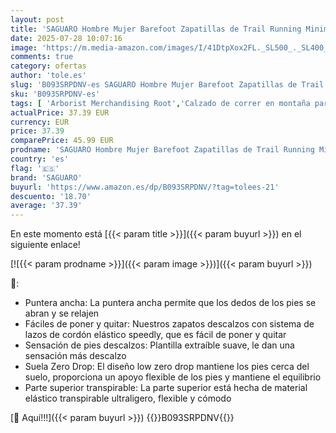 ```yaml
---
layout: post
title: 'SAGUARO Hombre Mujer Barefoot Zapatillas de Trail Running Minimalistas Zapatillas de Deporte Fitness Zapatos Descalzos para Correr en Montaña Escarpines de Agua  Rosa Magenta  40 EU'
date: 2025-07-28 10:07:16
image: 'https://m.media-amazon.com/images/I/41DtpXox2FL._SL500_._SL400_.jpg'
comments: true
category: ofertas
author: 'tole.es'
slug: 'B093SRPDNV-es SAGUARO Hombre Mujer Barefoot Zapatillas de Trail Running...'
sku: 'B093SRPDNV-es'
tags: [ 'Arborist Merchandising Root','Calzado de correr en montaña para mujer','Calzado deportivo para mujer','Calzados de running para mujer','Moda','Moda Hombre','Moda Mujer','Self Service','Shoes BF','Softlines | Shoes | Co-gender','Special Features Stores','Zapatillas deportivas y de moda para mujer','Zapatos para mujer','c8538d25-3af9-48d3-aeff-5f3ce5572a36_0','c8538d25-3af9-48d3-aeff-5f3ce5572a36_3901','c8538d25-3af9-48d3-aeff-5f3ce5572a36_7101','c8538d25-3af9-48d3-aeff-5f3ce5572a36_8701','other BF','saguaro','zapatos','🇪🇸', ]
actualPrice: 37.39 EUR
currency: EUR
price: 37.39
comparePrice: 45.99 EUR
prodname: 'SAGUARO Hombre Mujer Barefoot Zapatillas de Trail Running Minimalistas Zapatillas de Deporte Fitness Zapatos Descalzos para Correr en Montaña Escarpines de Agua  Rosa Magenta  40 EU'
country: 'es'
flag: '🇪🇸'
brand: 'SAGUARO'
buyurl: 'https://www.amazon.es/dp/B093SRPDNV/?tag=tolees-21'
descuento: '18.70'
average: '37.39'
---
```


En este momento está [{{< param title >}}]({{< param buyurl >}}) en el siguiente enlace!

[![{{< param prodname >}}]({{< param image >}})]({{< param buyurl >}})

🔎:

- Puntera ancha: La puntera ancha permite que los dedos de los pies se abran y se relajen
- Fáciles de poner y quitar: Nuestros zapatos descalzos con sistema de lazos de cordón elástico speedly, que es fácil de poner y quitar
- Sensación de pies descalzos: Plantilla extraíble suave, le dan una sensación más descalzo
- Suela Zero Drop: El diseño low zero drop mantiene los pies cerca del suelo, proporciona un apoyo flexible de los pies y mantiene el equilibrio
- Parte superior transpirable: La parte superior está hecha de material elástico transpirable ultraligero, flexible y cómodo

[🛒 Aquí!!!]({{< param buyurl >}})
{{<world>}}B093SRPDNV{{</world>}}

